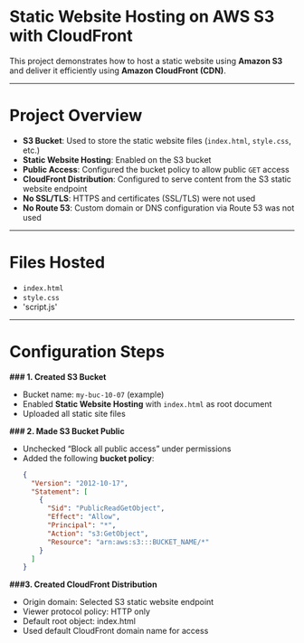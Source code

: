 # **Static Website Hosting on AWS S3 with CloudFront**

This project demonstrates how to host a static website using **Amazon S3** and deliver it efficiently using **Amazon CloudFront (CDN)**.

---
# **Project Overview**

- **S3 Bucket**: Used to store the static website files (`index.html`, `style.css`, etc.)
- **Static Website Hosting**: Enabled on the S3 bucket
- **Public Access**: Configured the bucket policy to allow public `GET` access
- **CloudFront Distribution**: Configured to serve content from the S3 static website endpoint
- **No SSL/TLS**: HTTPS and certificates (SSL/TLS) were not used
- **No Route 53**: Custom domain or DNS configuration via Route 53 was not used

---

# **Files Hosted**

- `index.html`
- `style.css`
- 'script.js'

---

# **Configuration Steps**

**### 1. Created S3 Bucket**
- Bucket name: `my-buc-10-07` (example)
- Enabled **Static Website Hosting** with `index.html` as root document
- Uploaded all static site files

**### 2. Made S3 Bucket Public**
- Unchecked “Block all public access” under permissions
- Added the following **bucket policy**:
  ```json
  {
    "Version": "2012-10-17",
    "Statement": [
      {
        "Sid": "PublicReadGetObject",
        "Effect": "Allow",
        "Principal": "*",
        "Action": "s3:GetObject",
        "Resource": "arn:aws:s3:::BUCKET_NAME/*"
      }
    ]
  }
  
**###3. Created CloudFront Distribution**
- Origin domain: Selected S3 static website endpoint
- Viewer protocol policy: HTTP only
- Default root object: index.html
- Used default CloudFront domain name for access


